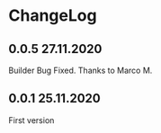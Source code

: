 # ChangeLog

## 0.0.5 27.11.2020
Builder Bug Fixed. Thanks to Marco M.

## 0.0.1 25.11.2020 
First version

